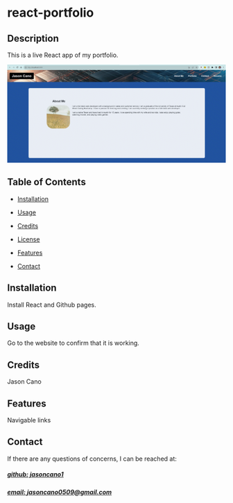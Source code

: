 # react-portfolio


## Description
This is a live React app of my portfolio.

![app_image](public/mockup.png)

## Table of Contents
- [Installation](#installation)
- [Usage](#usage)
- [Credits](#credits)
- [License](#license)
- [Features](#features)

- [Contact](#contact)

## Installation
Install React and Github pages.

## Usage
Go to the website to confirm that it is working.

## Credits
Jason Cano



## Features
Navigable links



## Contact
If there are any questions of concerns, I can be reached at:
##### [github: jasoncano1](https://github.com/jasoncano1)
##### [email: jasoncano0509@gmail.com](mailto:jasoncano0509@gmail.com)
